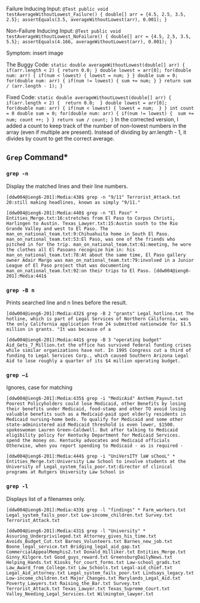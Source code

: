 
Failure Inducing Input:
`@Test
    public void testAverageWithoutLowest_Failure() {
        double[] arr = {4.5, 2.5, 3.5, 2.5};
        assertEquals(3.5, averageWithoutLowest(arr), 0.001);
    }`

Non-Failure Inducing Input:
`@Test
    public void testAverageWithoutLowest_NoFailure() {
        double[] arr = {4.5, 2.5, 3.5, 5.5};
        assertEquals(4.166, averageWithoutLowest(arr), 0.001);
    }`

Symptom:
insert image

The Buggy Code:
` static double averageWithoutLowest(double[] arr) {
    if(arr.length < 2) { return 0.0; }
    double lowest = arr[0];
    for(double num: arr) {
      if(num < lowest) { lowest = num; }
    }
    double sum = 0;
    for(double num: arr) {
      if(num != lowest) { sum += num; }
    }
    return sum / (arr.length - 1);
  }
`

Fixed Code:
` static double averageWithoutLowest(double[] arr) {
    if(arr.length < 2) { 
    return 0.0; 
    }
    double lowest = arr[0];
    for(double num: arr) {
      if(num < lowest) {
      lowest = num; 
      }
    }
    int count = 0
    double sum = 0;
    for(double num: arr) {
      if(num != lowest) { 
      sum += num;
      count ++;
      }
    }
    return sum / count;
  }
`
In the corrected version, I added a count to keep track of the number of non-lowest numbers in the array (even if multiple are present). Instead of dividing by arr.length - 1, it divides by count to get the correct average.

## `Grep` Command*

### `grep -n`

Display the matched lines and their line numbers.

`[ddw004@ieng6-201]:Media:438$ grep -n "9/11" Terrorist_Attack.txt
20:still making headlines, known as simply "9/11."`

`[ddw004@ieng6-201]:Media:440$ grep -n "El Paso" *
Entities_Merge.txt:16:stretches from El Paso to Corpus Christi, Harlingen to Austin.
Texas_Lawyer.txt:15:Austin south to the Rio Grande Valley and west to El Paso. The
man_on_national_team.txt:9:Chihuahuita home in South El Paso.
man_on_national_team.txt:53:El Paso, was one of the friends who pitched in for the trip.
man_on_national_team.txt:61:meeting, he wore the clothes all El Pasoans recognize him in: his
man_on_national_team.txt:78:At about the same time, El Paso gallery owner Adair Margo was
man_on_national_team.txt:79:involved in a Junior League of El Paso project that was documenting
man_on_national_team.txt:92:on their trips to El Paso.
[ddw004@ieng6-201]:Media:441$ `

### `grep -B n`

Prints searched line and n lines before the result.

`[ddw004@ieng6-201]:Media:432$ grep -B 2 "grants" Legal_hotline.txt
The hotline, which is part of Legal Services of Northern
California, was the only California application from 24 submitted
nationwide for $1.5 million in grants. "It was because of a`

`[ddw004@ieng6-201]:Media:441$ grep -B 3 "operating budget" Aid_Gets_7_Million.txt
the office has survived federal funding crises while similar
organizations have not. In 1995 Congress cut a third of funding to
Legal Services Corp., which caused Southern Arizona Legal Aid to
lose roughly a quarter of its $4 million operating budget.`

### `grep –i`

Ignores, case for matching

`[ddw004@ieng6-201]:Media:435$ grep -i "MedicAid" Anthem_Payout.txt
Poorest Policyholders could lose Medicaid, other Benefits
by losing their benefits under Medicaid, food-stamp and other
TO avoid losing valuable benefits such as a Medicaid-paid spot
elderly residents in Medicaid nursing-home beds.
To qualify for Medicaid and some other state-administered aid
Medicaid threshold is even lower, $1500.
spokeswoman Lauren Green-Caldwell. But after talking to Medicaid
eligibility policy for Kentucky Department for Medicaid Services.
spend the money on. Kentucky advocates and Medicaid officials
Otherwise, when you report spending to Medicaid - as is required -`

`[ddw004@ieng6-201]:Media:444$ grep -i "UniVersITY laW sChooL" *
Entities_Merge.txt:University Law School to involve students at the University of
Legal_system_fails_poor.txt:director of clinical programs at Rutgers University Law School in`

### `grep -l`

Displays list of a filenames only.

`[ddw004@ieng6-201]:Media:433$ grep -l "findings" *
Farm_workers.txt
Legal_system_fails_poor.txt
Low-income_children.txt
Survey.txt
Terrorist_Attack.txt`

`[ddw004@ieng6-201]:Media:431$ grep -l "University" *
Assuring_Underprivileged.txt
Attorney_gives_his_time.txt
Avoids_Budget_Cut.txt
Barnes_Volunteers.txt
Barnes_new_job.txt
Boone_legal_service.txt
Bridging_legal_aid_gap.txt
CommercialAppealMemphis2.txt
Donald_Hilliker.txt
Entities_Merge.txt
Ginny_Kilgore.txt
Good_guys_reward.txt
GreensburgDailyNews.txt
Helping_Hands.txt
Kiosks_for_court_forms.txt
Law-school_grads.txt
Law_Award_from_College.txt
Law_Schools.txt
Legal-aid_chief.txt
Legal_Aid_attorney.txt
Legal_system_fails_poor.txt
Lindsays_legacy.txt
Low-income_children.txt
Major_Changes.txt
Marylands_Legal_Aid.txt
Poverty_Lawyers.txt
Raising_the_Bar.txt
Survey.txt
Terrorist_Attack.txt
Texas_Lawyer.txt
Texas_Supreme_Court.txt
Valley_Needing_Legal_Services.txt
Wilmington_lawyer.txt`

